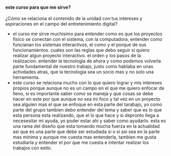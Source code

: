 #### este curso para que me sirve?
¿Cómo se relaciona el contenido de la unidad con tus intereses y aspiraciones en el campo del entretenimiento digital?
- el curso me sirve muchisimo para entender como es que los proyectos fisico se conectan con el sistema, con la computadora, entender como funcianan los sistemas
interactivos, el como y el porque de sus funcionamientos. cuales son las reglas que debo seguir si quiero realizar algun proyecto interactivo. el orden y los pasos
de la realizacion. entender la tecnologia de ahora y como podemos volverla parte fundamental de nuestro trabajo, justo como hablaba en unas activdades atras, que la
tecnologia sea un socio mas y no solo una herramienta.
- este curso se relaciona mucho con lo que quiero lograr y mis intereses propios porque aunque no es un campo en el que me quiero enfocar de lleno, si es importante
saber como se maneja y que cosas se debe hacer en este por que aunque no sea mi foco y tal vez en un proyecto sea alguien mas el que se enfoque en esta parte del tarabajo,
yo como parte del grupo tambien debo entender del tema y saber que es lo que esta persona esta realizando, que el lo que hace y si depronto llega a necesesitar mi ayuda,
yo poder estar ahi y saber como ayudarlo. esta es una rama del diseño que esta tomando mucha fuerza en la actualidad asi que es una parte que debe ser estudiada si o si
asi sea en la parte mas minima y aunque me cuesta mas entenderla, tambien me gusta estudiarla y entender el por que me cuesta e intentar realizar los trabajos con exito.
